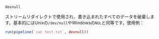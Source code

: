 ```
devnull
```

ストリームリダイレクトで使用され、書き込まれたすべてのデータを破棄します。基本的にはUnixの`/dev/null`やWindowsの`NUL`と同等です。使用例：

```julia
run(pipeline(`cat test.txt`, devnull))
```
